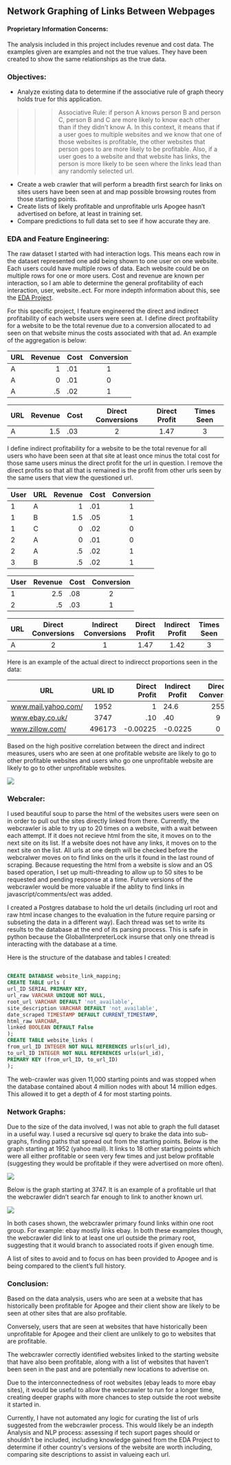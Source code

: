 
## Network Graphing of Links Between Webpages

#### Proprietary Information Concerns:

The analysis included in this project includes revenue and cost data. The examples given are examples and not the true values. They have been created to show the same relationships as the true data.

### Objectives:

+ Analyze existing data to determine if the associative rule of graph theory holds true for this application.

>>>Associative Rule: if person A knows person B and person C, person B and C are more likely to know each other than if they didn't know A. In this context, it means that if a user goes to multiple websites and we know that one of those websites is profitable, the other websites that person goes to are more likely to be profitable. Also, if a user goes to a website and that website has links, the person is more likely to be seen where the links lead than any randomly selected url. 

+ Create a web crawler that will perform a breadth first search for links on sites users have been seen at and map possible browsing routes from those starting points.
+ Create lists of likely profitable and unprofitable urls Apogee hasn’t advertised on before, at least in training set.
+ Compare predictions to full data set to see if how accurate they are.

### EDA and Feature Engineering:

The raw dataset I started with had interaction logs. This means each row in the dataset represented one add being shown to one user on one website. Each users could have multiple rows of data. Each website could be on multiple rows for one or more users. Cost and revenue are known per interaction, so I am able to determine the general profitability of each interaction, user, website..ect. For more indepth information about this, see the [EDA Project](https://github.com/AmeliaMaier/Capstone_Machine_Learning_Apogee/blob/refactor/edaREADME.md).

For this specific project, I feature engineered the direct and indirect profitability of each website users were seen at. I define direct profitability for a website to be the total revenue due to a conversion allocated to ad seen on that website minus the costs associated with that ad. An example of the aggregation is below:

| URL  |  Revenue  |  Cost  |  Conversion  |
| ---- | ---------:| ------ |:------:| 
| A    |  1        | .01    |  1     | 
| A    |  0        | .01    |  0     | 
| A    | .5        | .02    |  1     |  

| URL  |  Revenue  |  Cost  |  Direct Conversions  | Direct Profit  |  Times Seen | 
| ---- | ---------:| ------ |:------:|:------:|:------:| 
| A    |  1.5       | .03    |  2     | 1.47  |  3  |

I define indirect profitability for a website to be the total revenue for all users who have been seen at that site at least once minus the total cost for those same users minus the direct profit for the url in question. I remove the direct profits so that all that is remained is the profit from other urls seen by the same users that view the questioned url.

| User | URL | Revenue | Cost | Conversion |
| ---- | ---- | ------:| ------ |:------:| 
| 1   |  A    |  1     | .01   |  1       |
| 1   |  B    |  1.5     | .05   |  1       |
| 1   |  C    |  0     | .02   |  0       |
| 2   | A    |  0        | .01    |  0     | 
| 2   | A    | .5        | .02    |  1     |  
| 3   | B    | .5        | .02    |  1     |  

| User | Revenue | Cost | Conversion |
| ---- | ------:| ------ |:------:| 
| 1   |  2.5     | .08   |  2       |
| 2   | .5        | .03    |  1     |  

| URL  |  Direct Conversions  | Indirect Conversions | Direct Profit  | Indirect Profit |  Times Seen | 
| ---- |:------:|:------:|:------:|:------:|:------:| 
| A    |  2     |  1  | 1.47  |  1.42  |  3  |

Here is an example of the actual direct to indirecct proportions seen in the data:

| URL            |  URL ID  |  Direct Profit  |  Indirect Profit  |  Direct Conversion  |  Indirect Conversion  | Times Seen  |
| --------------------- |:--------:| ---------------:| ----------------- |:--------------:| ----------------:| -----------:|
| www.mail.yahoo.com/   |  1952    |  1              |  24.6             |    255         |  7996            |  125635     |
| www.ebay.co.uk/       |  3747    |  .10            |  .40              |  9             |  111             |  6419       |
| www.zillow.com/       | 496173   | -0.00225        |  -0.0225          |  0             |  21              |  1730       |

Based on the high positive correlation between the direct and indirect measures, users who are seen at one profitable website are likely to go to other profitable websites and users who go one unprofitable website are likely to go to other unprofitable websites.

<img src='images/url_profile_summary_corr_heatmap.png'>

### Webcraler:

I used beautiful soup to parse the html of the websites users were seen on in order to pull out the sites directly linked from there. Currently, the webcrawler is able to try up to 20 times on a website, with a wait between each attempt. If it does not recieve html from the site, it moves on to the next site on its list. If a website does not have any links, it moves on to the next site on the list. All urls at one depth will be checked before the webcralwer moves on to find links on the urls it found in the last round of scraping. Because requesting the html from a website is slow and an OS based operation, I set up multi-threading to allow up to 50 sites to be requested and pending response at a time. Future versions of the webcrawler would be more valuable if the ablity to find links in javascript/comments/ect was added.

I created a Postgres database to hold the url details (including url root and raw html incase changes to the evaluation in the future require parsing or subseting the data in a different way). Each thread was set to write its results to the database at the end of its parsing process. This is safe in python because the GlobalInterpreterLock insurse that only one thread is interacting with the database at a time.

Here is the structure of the database and tables I created:

```sql

CREATE DATABASE website_link_mapping;
CREATE TABLE urls (
url_ID SERIAL PRIMARY KEY,
url_raw VARCHAR UNIQUE NOT NULL,
root_url VARCHAR DEFAULT 'not_available',
site_description VARCHAR DEFAULT 'not_available',
date_scraped TIMESTAMP DEFAULT CURRENT_TIMESTAMP,
html_raw VARCHAR,
linked BOOLEAN DEFAULT False
);
CREATE TABLE website_links (
from_url_ID INTEGER NOT NULL REFERENCES urls(url_id),
to_url_ID INTEGER NOT NULL REFERENCES urls(url_id),
PRIMARY KEY (from_url_ID, to_url_ID)
);

```
The web-crawler was given 11,000 starting points and was stopped when the database contained about 4 million nodes with about
14 million edges. This allowed it to get a depth of 4 for most starting points. 


### Network Graphs:

Due to the size of the data involved, I was not able to graph the full dataset in a useful way. I used a recursive sql query to brake the data into sub-graphs, finding paths that spread out from the starting points. Below is the graph starting at 1952 (yahoo mail). It links to 18 other starting points which were all either profitable or seen very few times and just below profitable (suggesting they would be profitable if they were advertised on more often).


<img src='images/starting_point_1952.png'>

Below is the graph starting at 3747. It is an example of a profitable url that the webcrawler didn’t search far enough to link to
another known url.

<img src='images/starting_point_3747.png'>

In both cases shown, the webcrawler primary found links within one root group. For example: ebay mostly links ebay. In both these examples though, the webcrawler did link to at least one url outside the primary root, suggesting that it would branch to associated roots if given enough time. 

A list of sites to avoid and to focus on has been provided to Apogee and is being compared to the client’s full history.

### Conclusion:

Based on the data analysis, users who are seen at a website that has historically been profitable for Apogee and their client show are likely to be seen at other sites that are also profitable. 

Conversely, users that are seen at websites that have historically been unprofitable for Apogee and their client are unlikely to go to websites that are profitable.

The webcrawler correctly identified websites linked to the starting website that have also been profitable, along with a list
of websites that haven’t been seen in the past and are potentially new locations to advertise on.

Due to the interconnectedness of root websites (ebay leads to more ebay sites), it would be useful to allow the webcrawler to run for a longer time, creating deeper graphs with more chances to step outside the root website it started in.

Currently, I have not automated any logic for curating the list of urls suggested from the webcrawler process. This would likely be an indepth Analysis and NLP process: assessing if tech suport pages should or shouldn't be included, including knowledge gained from the EDA Project to determine if other country's versions of the website are worth including, comparing site descriptions to assist in valueing each url.
